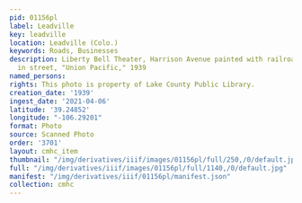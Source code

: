 ```yaml
---
pid: 01156pl
label: Leadville
key: leadville
location: Leadville (Colo.)
keywords: Roads, Businesses
description: Liberty Bell Theater, Harrison Avenue painted with railroad tracks, display
  in street, "Union Pacific," 1939
named_persons: 
rights: This photo is property of Lake County Public Library.
creation_date: '1939'
ingest_date: '2021-04-06'
latitude: '39.24852'
longitude: "-106.29201"
format: Photo
source: Scanned Photo
order: '3701'
layout: cmhc_item
thumbnail: "/img/derivatives/iiif/images/01156pl/full/250,/0/default.jpg"
full: "/img/derivatives/iiif/images/01156pl/full/1140,/0/default.jpg"
manifest: "/img/derivatives/iiif/01156pl/manifest.json"
collection: cmhc
---
```

